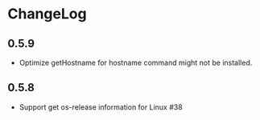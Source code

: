 # ChangeLog

## 0.5.9

- Optimize getHostname for hostname command might not be installed.

## 0.5.8

- Support get os-release information for Linux #38
